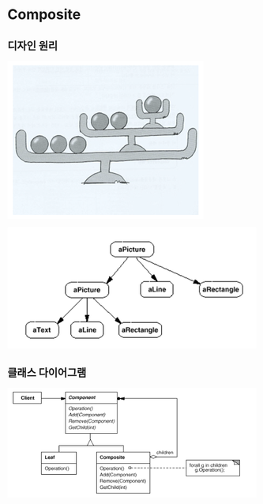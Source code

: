 # Composite

## 디자인 원리


![composite1](./img/composite1.PNG)




![composite2](./img/composite2.PNG)


## 클래스 다이어그램

![composite3](./img/composite3.PNG)
